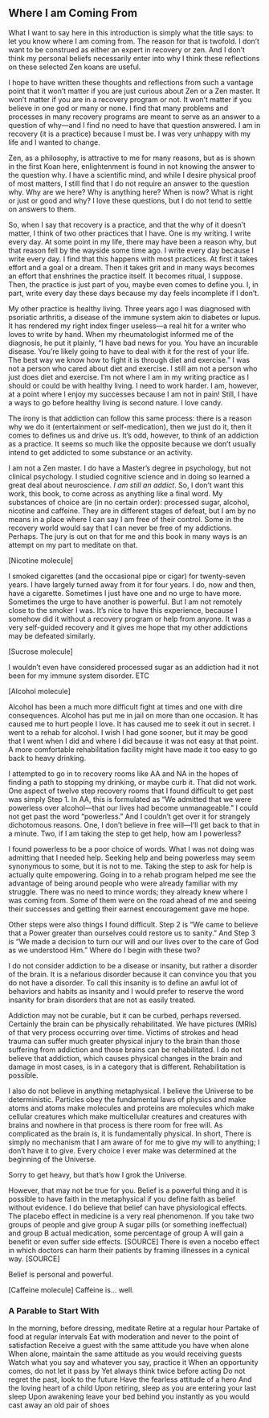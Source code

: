 ## Where I am Coming From

What I want to say here in this introduction is simply what the title says: to let you know where I am coming from. The reason for that is twofold. I don’t want to be construed as either an expert in recovery or zen. And I don’t think my personal beliefs necessarily enter into why I think these reflections on these selected Zen koans are useful.

I hope to have written these thoughts and reflections from such a vantage point that it won’t matter if you are just curious about Zen or a Zen master. It won’t matter if you are in a recovery program or not. It won’t matter if you believe in one god or many or none. I find that many problems and processes in many recovery programs are meant to serve as an answer to a question of why—and I find no need to have that question answered. I am in recovery (it is a practice) because I  must be. I was very unhappy with my life and I wanted to change.

Zen, as a philosophy, is attractive to me for many reasons, but as is shown in the first Koan here, enlightenment is found in not knowing the answer to the question why. I have a scientific mind, and while I desire physical proof of most matters, I still find that I do not require an answer to the question why. Why are we here? Why is anything here? When is now? What is right or just or good and why? I love these questions, but I do not tend to settle on answers to them.

So, when I say that recovery is a practice, and that the why of it doesn’t matter, I think of two other practices that I have. One is my writing. I write every day. At some point in my life, there may have been a reason why, but that reason fell by the wayside some time ago. I write every day because I write every day. I find that this happens with most practices. At first it takes effort and a goal or a dream. Then it takes grit and in many ways becomes an effort that enshrines the practice itself. It becomes ritual, I suppose. Then, the practice is just part of you, maybe even comes to define you. I, in part, write every day these days because my day feels incomplete if I don’t.

My other practice is healthy living. Three years ago I was diagnosed with psoriatic arthritis, a disease of the immune system akin to diabetes or lupus. It has rendered my right index finger useless—a real hit for a writer who loves to write by hand. When my rheumatologist informed me of the diagnosis, he put it plainly, “I have bad news for you. You have an incurable disease. You’re likely going to have to deal with it for the rest of your life. The best way we know how to fight it is through diet and exercise.” I was not a person who cared about diet and exercise. I still am not a person who just does diet and exercise. I’m not where I am in my writing practice as I should or could be with healthy living. I need to work harder. I am, however, at a point where I enjoy my successes because I am not in pain! Still, I have a ways to go before healthy living is second nature. I love candy.

The irony is that addiction can follow this same process: there is a reason why we do it (entertainment or self-medication), then we just do it, then it comes to defines us and drive us. It’s odd, however, to think of an addiction as a practice. It seems so much like the opposite because we don’t usually intend to get addicted to some substance or an activity. 

I am not a Zen master. I do have a Master’s degree in psychology, but not clinical psychology. I studied cognitive science and in doing so learned a great deal about neuroscience.  *I am still an addict*. So, I don’t want this work, this book, to come across as anything like a final word. My substances of choice are (in no certain order): processed sugar, alcohol, nicotine and caffeine. They are in different stages of defeat, but I am by no means in a place where I can say I am free of their control. Some in the recovery world would say that I can never be free of my addictions. Perhaps. The jury is out on that for me and this book in many ways is an attempt on my part to meditate on that.

[Nicotine molecule]

I smoked cigarettes (and the occasional pipe or cigar) for twenty-seven years. I have largely turned away from it for four years. I do, now and then, have a cigarette. Sometimes I just have one and no urge to have more. Sometimes the urge to have another is powerful. But I am not remotely close to the smoker I was. It’s nice to have this experience, because I somehow did it without a recovery program or help from anyone. It was a very self-guided recovery and it gives me hope that my other addictions may be defeated similarly.

[Sucrose molecule]

I wouldn’t even have considered processed sugar as an addiction had it not been for my immune system disorder. ETC

[Alcohol molecule]

Alcohol has been a much more difficult fight at times and one with dire consequences. Alcohol has put me in jail on more than one occasion. It has caused me to hurt people I love. It has caused me to seek it out in secret. I went to a rehab for alcohol. I wish I had gone sooner, but it may be good that I went when I did and where I did because it was not easy at that point. A more comfortable rehabilitation facility might have made it too easy to go back to heavy drinking.

I attempted to go in to recovery rooms like AA and NA in the hopes of finding a path to stopping my drinking, or maybe curb it. That did not work. One aspect of twelve step recovery rooms that I found difficult to get past was simply Step 1. In AA, this is formulated as “We admitted that we were powerless over alcohol—that our lives had become unmanageable.” I could not get past the word “powerless.” And I couldn’t get over it for strangely dichotomous reasons. One, I don’t believe in free will—I’ll get back to that in a minute. Two, if I am taking the step to get help, how am I powerless?

I found powerless to be a poor choice of words. What I was not  doing was admitting that I needed help. Seeking help and being powerless may seem synonymous to some, but it is not to me. Taking the step to ask for help is actually quite empowering. Going in to a rehab program helped me see the advantage of being around people who were already familiar with my struggle. There was no need to mince words; they already knew where I was coming from. Some of them were on the road ahead of me and seeing their successes and getting their earnest encouragement gave me hope.

Other steps were also things I found difficult. Step 2 is “We came to believe that a Power greater than ourselves could restore us to sanity.” And Step 3 is “We made a decision to turn our will and our lives over to the care of God as we understood Him.” Where do I begin with these two?

I do not consider addiction to be a disease or insanity, but rather a disorder of the brain. It is a nefarious disorder because it can convince you that you do not have a disorder. To call this insanity is to define an awful lot of behaviors and habits as insanity and I would prefer to reserve the word insanity for brain disorders that are not as easily treated. 

Addiction may not be curable, but it can be curbed, perhaps reversed. Certainly the brain can be physically rehabilitated. We have pictures (MRIs) of that very process occurring over time. Victims of strokes and head trauma can suffer much greater physical injury to the brain than those suffering from addiction and those brains can be rehabilitated. I do not believe that addiction, which causes physical changes in the brain and damage in most cases, is in a category that is different. Rehabilitation is possible.

I also do not believe in anything metaphysical. I believe the Universe to be deterministic. Particles obey the fundamental laws of physics and make atoms and atoms make molecules and proteins are molecules which make cellular creatures which make multicellular creatures and creatures with brains and nowhere in that process is there room for free will. As complicated as the brain is, it is fundamentally physical. In short, There is simply no mechanism that I am aware of for me to give my will to anything; I don’t have it to give. Every choice I ever make was determined at the beginning of the Universe.

Sorry to get heavy, but that’s how I grok the Universe.

However, that may not be true for you. Belief is a powerful thing and it is possible to have faith in the metaphysical if you define faith as belief without evidence. I do believe that belief can have physiological effects. The placebo effect in medicine is a very real phenomenon. If you take two groups of people and give group A sugar pills (or something ineffectual) and group B actual medication, some percentage of group A will gain a benefit or even suffer side effects. [SOURCE] There is even a nocebo effect in which doctors can harm their patients by framing illnesses in a cynical way. [SOURCE]

Belief is personal and powerful. 

[Caffeine molecule]
Caffeine is... well.

### A Parable to Start With

In the morning, before dressing, meditate
Retire at a regular hour
Partake of food at regular intervals
Eat with moderation and never to the point of satisfaction
Receive a guest with the same attitude you have when alone
When alone, maintain the same attitude as you would receiving guests
Watch what you say and whatever you say, practice it
When an opportunity comes, do not let it pass by
Yet always think twice before acting
Do not regret the past, look to the future
Have the fearless attitude of a hero
And the loving heart of a child
Upon retiring, sleep as you are entering your last sleep
Upon awakening leave your bed behind you instantly
as you would cast away an old pair of shoes